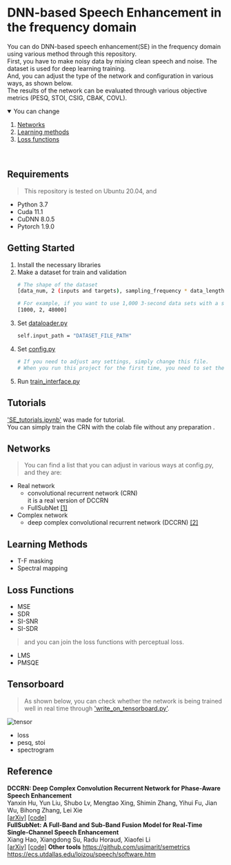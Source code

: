 # DNN-based Speech Enhancement in the frequency domain
You can do DNN-based speech enhancement(SE) in the frequency domain using various method through this repository.   
First, you have to make noisy data by mixing clean speech and noise. The dataset is used for deep learning training.   
And, you can adjust the type of the network and configuration in various ways, as shown below.   
The results of the network can be evaluated through various objective metrics (PESQ, STOI, CSIG, CBAK, COVL).



<!-- You can change -->
<details open="open">
  <summary>You can change</summary>
  <ol>
    <li>
      <a href="#networks">Networks</a>
    </li>
    <li>
      <a href="#learning-methods">Learning methods</a>
    </li>
    <li><a href="#loss-functions">Loss functions</a></li>
  </ol>
</details>
<br>


## Requirements
> This repository is tested on Ubuntu 20.04, and
* Python 3.7
* Cuda 11.1
* CuDNN 8.0.5
* Pytorch 1.9.0


## Getting Started   
1. Install the necessary libraries 
2. Make a dataset for train and validation
   ```sh
   # The shape of the dataset
   [data_num, 2 (inputs and targets), sampling_frequency * data_length]   
   
   # For example, if you want to use 1,000 3-second data sets with a sampling frequency of 16k, the shape is,   
   [1000, 2, 48000]
   ```
4. Set [dataloader.py](https://github.com/seorim0/Speech_enhancement_for_you/blob/main/dataloader.py)
   ```sh
   self.input_path = "DATASET_FILE_PATH"
   ```
5. Set [config.py](https://github.com/seorim0/Speech_enhancement_for_you/blob/main/config.py)
   ```sh
   # If you need to adjust any settings, simply change this file.   
   # When you run this project for the first time, you need to set the path where the model and logs will be saved. 
   ```
6. Run [train_interface.py](https://github.com/seorim0/Speech_enhancement_for_you/blob/main/train_interface.py)


## Tutorials
['SE_tutorials.ipynb'](https://github.com/seorim0/Speech_enhancement_for_you/blob/main/SE_tutorials.ipynb) was made for tutorial.   
You can simply train the CRN with the colab file without any preparation .   


<!-- NETWORKS -->
## Networks   
> You can find a list that you can adjust in various ways at config.py, and they are:   
* Real network   
   - convolutional recurrent network (CRN)   
   it is a real version of DCCRN   
   - FullSubNet [[1]](https://arxiv.org/abs/2010.15508)  
* Complex network   
   - deep complex convolutional recurrent network (DCCRN) [[2]](https://arxiv.org/abs/2008.00264)  

<!-- LEARNING METHODS -->
## Learning Methods
* T-F masking
* Spectral mapping

<!-- LOSS FUNCTIONS -->
## Loss Functions   
* MSE   
* SDR   
* SI-SNR   
* SI-SDR   

> and you can join the loss functions with perceptual loss.   
* LMS
* PMSQE


## Tensorboard
> As shown below, you can check whether the network is being trained well in real time through ['write_on_tensorboard.py'](https://github.com/seorim0/Speech_enhancement_for_you/blob/main/write_on_tensorboard.py).   

![tensor](https://user-images.githubusercontent.com/55497506/131444707-4459a979-8652-46f4-82f1-0c640cfff685.png)   
* loss
* pesq, stoi
* spectrogram
  

## Reference   
**DCCRN: Deep Complex Convolution Recurrent Network for Phase-Aware Speech Enhancement**   
Yanxin Hu, Yun Liu, Shubo Lv, Mengtao Xing, Shimin Zhang, Yihui Fu, Jian Wu, Bihong Zhang, Lei Xie   
[[arXiv]](https://arxiv.org/abs/2008.00264)  [[code]](https://github.com/huyanxin/DeepComplexCRN)   
**FullSubNet: A Full-Band and Sub-Band Fusion Model for Real-Time Single-Channel Speech Enhancement**    
Xiang Hao, Xiangdong Su, Radu Horaud, Xiaofei Li   
[[arXiv]](https://arxiv.org/abs/2010.15508)  [[code]](https://github.com/haoxiangsnr/FullSubNet)
**Other tools**
https://github.com/usimarit/semetrics     
https://ecs.utdallas.edu/loizou/speech/software.htm   

